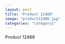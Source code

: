 ```yaml
---
layout: post
title: "Product 12488"
image: "product12488.jpg"
categories: "category1"
---
```

Product 12488
